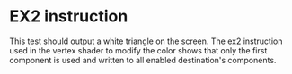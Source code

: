 # EX2 instruction

This test should output a white triangle on the screen.
The ex2 instruction used in the vertex shader to modify
the color shows that only the first component is used
and written to all enabled destination's components.
